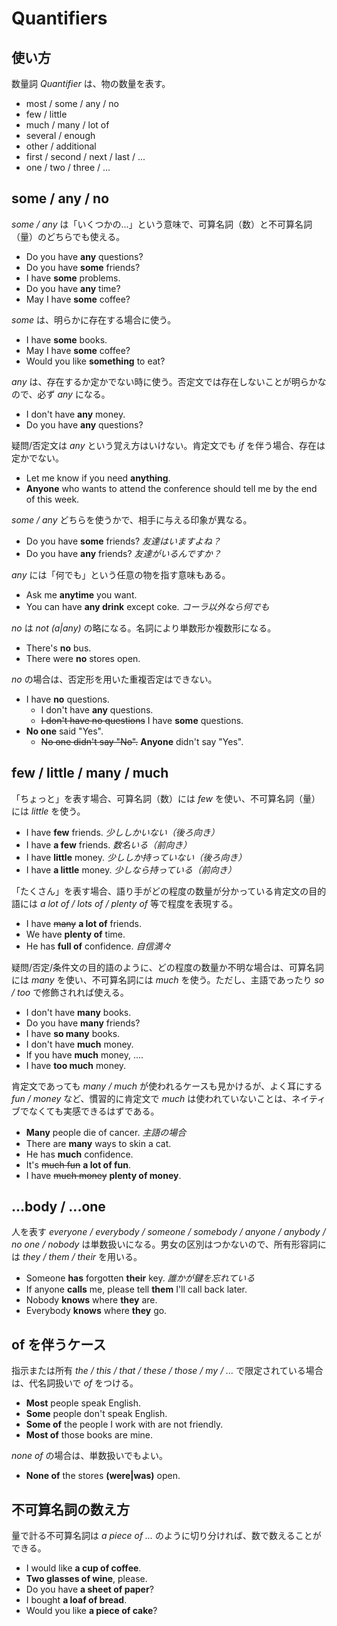 # Quantifiers

## 使い方

数量詞 _Quantifier_ は、物の数量を表す。

* most / some / any / no
* few / little
* much / many / lot of
* several / enough
* other / additional
* first / second / next / last / ...
* one / two / three / ...

## some / any / no

_some / any_ は「いくつかの...」という意味で、可算名詞（数）と不可算名詞（量）のどちらでも使える。

* Do you have __any__ questions?
* Do you have __some__ friends?
* I have __some__ problems.
* Do you have __any__ time?
* May I have __some__ coffee?

_some_ は、明らかに存在する場合に使う。

* I have __some__ books.
* May I have __some__ coffee?
* Would you like __something__ to eat?

_any_ は、存在するか定かでない時に使う。否定文では存在しないことが明らかなので、必ず _any_ になる。

* I don't have __any__ money.
* Do you have __any__ questions?

疑問/否定文は _any_ という覚え方はいけない。肯定文でも _if_ を伴う場合、存在は定かでない。

* Let me know if you need __anything__.
* __Anyone__ who wants to attend the conference should tell me by the end of this week.

_some / any_ どちらを使うかで、相手に与える印象が異なる。

* Do you have __some__ friends? _友達はいますよね？_
* Do you have __any__ friends? _友達がいるんですか？_

_any_ には「何でも」という任意の物を指す意味もある。

* Ask me __anytime__ you want.
* You can have __any drink__ except coke. _コーラ以外なら何でも_

_no_ は _not (a|any)_ の略になる。名詞により単数形か複数形になる。

* There's __no__ bus.
* There were __no__ stores open.

_no_ の場合は、否定形を用いた重複否定はできない。

* I have __no__ questions.
  * I don't have __any__ questions.
  * <del>I don't have no questions</del> I have __some__ questions.
* __No one__ said "Yes".
  * <del>No one didn't say "No".</del> __Anyone__ didn't say "Yes".

## few / little / many / much

「ちょっと」を表す場合、可算名詞（数）には _few_ を使い、不可算名詞（量）には _little_ を使う。

* I have __few__ friends. _少ししかいない（後ろ向き）_
* I have __a few__ friends. _数名いる（前向き）_
* I have __little__ money. _少ししか持っていない（後ろ向き）_
* I have __a little__ money. _少しなら持っている（前向き）_

「たくさん」を表す場合、語り手がどの程度の数量が分かっている肯定文の目的語には _a lot of / lots of / plenty of_ 等で程度を表現する。

* I have <del>many</del> __a lot of__ friends.
* We have __plenty of__ time.
* He has __full of__ confidence. _自信満々_

疑問/否定/条件文の目的語のように、どの程度の数量か不明な場合は、可算名詞には _many_ を使い、不可算名詞には _much_ を使う。ただし、主語であったり _so / too_ で修飾されれば使える。

* I don't have __many__ books.
* Do you have __many__ friends?
* I have __so many__ books.
* I don't have __much__ money.
* If you have __much__ money, ....
* I have __too much__ money.

肯定文であっても _many / much_ が使われるケースも見かけるが、よく耳にする _fun / money_ など、慣習的に肯定文で _much_ は使われていないことは、ネイティブでなくても実感できるはずである。

* __Many__ people die of cancer. _主語の場合_
* There are __many__ ways to skin a cat.
* He has __much__ confidence.
* It's <del>much fun</del> __a lot of fun__.
* I have <del>much money</del> __plenty of money__.

## ...body / ...one

人を表す _everyone / everybody / someone / somebody / anyone / anybody / no one / nobody_ は単数扱いになる。男女の区別はつかないので、所有形容詞には _they / them / their_ を用いる。

* Someone __has__ forgotten __their__ key. _誰かが鍵を忘れている_
* If anyone __calls__ me, please tell __them__ I'll call back later.
* Nobody __knows__ where __they__ are.
* Everybody __knows__ where __they__ go.

## of を伴うケース

指示または所有 _the / this / that / these / those / my / ..._ で限定されている場合は、代名詞扱いで _of_ をつける。

* __Most__ people speak English.
* __Some__ people don't speak English.
* __Some of__ the people I work with are not friendly.
* __Most of__ those books are mine.

_none of_ の場合は、単数扱いでもよい。

* __None of__ the stores __(were|was)__ open.

## 不可算名詞の数え方

量で計る不可算名詞は _a piece of ..._ のように切り分ければ、数で数えることができる。

* I would like __a cup of coffee__.
* __Two glasses of wine__, please.
* Do you have __a sheet of paper__?
* I bought __a loaf of bread__.
* Would you like __a piece of cake__?

